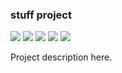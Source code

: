 ### stuff project

[![](https://travis-ci.org/ohnosequences/stuff.svg)](https://travis-ci.org/ohnosequences/stuff)
[![](https://img.shields.io/codacy/9aa9ecb9a5ea4ed986f61993a223cdb1.svg)](https://www.codacy.com/app/ohnosequences/stuff)
[![](http://github-release-version.herokuapp.com/github/ohnosequences/stuff/release.svg)](https://github.com/ohnosequences/stuff/releases/latest)
[![](https://img.shields.io/badge/license-AGPLv3-blue.svg)](https://tldrlegal.com/license/gnu-affero-general-public-license-v3-%28agpl-3.0%29)
[![](https://img.shields.io/badge/contact-gitter_chat-dd1054.svg)](https://gitter.im/ohnosequences/stuff)

Project description here.
